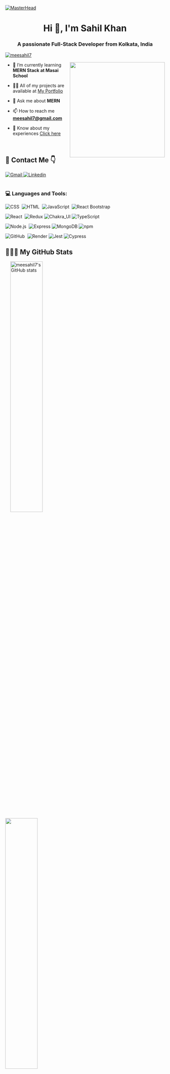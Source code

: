 [![MasterHead](https://media.licdn.com/dms/image/C4E0DAQFtBaqZUXo-Uw/learning-public-banner-crop_300_1400/0/1582672211675?e=1678356000&v=beta&t=yagnXCFY313clGpH0K3nbpZiYrg58ndFrYmSJwO6tUg)](https://meesahil7.io)
<h1 align="center">Hi 👋, I'm Sahil Khan</h1>
<h3 align="center">A passionate Full-Stack Developer from Kolkata, India</h3>

<!-- <p align="left"> <img src="https://komarev.com/ghpvc/?username=meesahil7&label=Profile%20views&color=0e75b6&style=flat" alt="meesahil7" /> </p> -->

<p align="left"> <a href="https://github.com/ryo-ma/github-profile-trophy"><img src="https://github-profile-trophy.vercel.app/?username=meesahil7" alt="meesahil7" /></a> </p>
<img align="right" width="300px" src="https://media0.giphy.com/media/qgQUggAC3Pfv687qPC/giphy.gif?cid=790b7611db903996a50dc3f5a2925e498c6f26c5b1da3622&rid=giphy.gif&ct=g" />

- 🌱 I’m currently learning **MERN Stack at Masai School**

- 👨‍💻 All of my projects are available at <a target="_blank" href="https://meesahil7.github.io/">My Portfolio</a>

- 💬 Ask me about **MERN**

- 📫 How to reach me **meesahil7@gmail.com**

- 📄 Know about my experiences <a target="_blank" href="https://drive.google.com/file/d/1eWRAqunjozqzfwnEGNeomWvII9eFjcqw/view?usp=sharing">Click here</a>


</br>

<h2 align="left">📩 Contact Me 👇</h2>
<a href="mailto:meesahil7@gmail.com">
    <img src="https://img.shields.io/badge/Gmail-D14836?style=for-the-badge&logo=gmail&logoColor=white" alt="Gmail"/>
</a>
<a href="https://www.linkedin.com/in/meesahil7/">
    <img src="https://img.shields.io/badge/LinkedIn-0077B5?style=for-the-badge&logo=linkedin&logoColor=white" alt="Linkedin"/>
</a> 

</br>
</br>


<h3 align="left">💻 Languages and Tools:</h3>

![CSS](https://img.shields.io/badge/-CSS-05122A?style=flat&logo=CSS3&logoColor=1572B6)&nbsp;
![HTML](https://img.shields.io/badge/-HTML-05122A?style=flat&logo=HTML5)&nbsp;
![JavaScript](https://img.shields.io/badge/-JavaScript-05122A?style=flat&logo=javascript)&nbsp;
![React Bootstrap](https://img.shields.io/badge/-Bootstrap-05122A?style=flat&logo=bootstrap&logoColor=563D7C)

![React](https://img.shields.io/badge/-React-05122A?style=flat&logo=react)&nbsp; 
![Redux](https://img.shields.io/badge/-Redux-05122A?style=flat-square&logo=redux&logoColor=764abc)
![Chakra_UI](https://img.shields.io/badge/-Chakra_UI-05122A?style=flat-square&logo=chakraui)
![TypeScript](https://img.shields.io/badge/-TypeScript-05122A?style=flat-square&logo=typescript)

![Node.js](https://img.shields.io/badge/-Node.js-05122A?style=flat&logo=node.js)&nbsp; 
![Express](https://img.shields.io/badge/-Express-05122A?style=flat-square&logo=express)
![MongoDB](https://img.shields.io/badge/-MongoDB-05122A?style=flat-square&logo=mongodb)
![npm](https://img.shields.io/badge/-npm-05122A?style=flat-square&logo=npm)

![GitHub](https://img.shields.io/badge/-GitHub-05122A?style=flat&logo=github)&nbsp;
![Render](https://img.shields.io/badge/-Render-05122A?style=flat-square&logo=render)
![Jest](https://img.shields.io/badge/-Jest-05122A?style=flat-square&logo=jest)
![Cypress](https://img.shields.io/badge/-Cypress-05122A?style=flat-square&logo=cypress)

<h2 align="left">👨🏻‍💻 My GitHub Stats</h2>
<div display="flex" >
    &nbsp;
    &nbsp;
<a href="http://www.github.com/meesahil7" ><img src="https://github-readme-stats.vercel.app/api?username=meesahil7&show_icons=true&hide=&count_private=true&title_color=f97316&text_color=ffffff&icon_color=84cc16&bg_color=1c1917&hide_border=true&show_icons=true" alt="meesahil7's GitHub stats" width=45% /></a>
  &nbsp;
  &nbsp;
  &nbsp;
  &nbsp;
  &nbsp;
  &nbsp;
  &nbsp;
<a href="http://www.github.com/meesahil7" ><img src="https://github-readme-streak-stats.herokuapp.com/?user=meesahil7&stroke=ffffff&background=1c1917&ring=f97316&fire=f97316&currStreakNum=ffffff&currStreakLabel=f97316&sideNums=ffffff&sideLabels=ffffff&dates=ffffff&hide_border=true"width=45% /></a>
    &nbsp;
    &nbsp;
  </div>
  <br/>

<a href="http://www.github.com/meesahil7"><img src="https://github-readme-activity-graph.cyclic.app/graph?username=meesahil7&bg_color=1c1917&color=ffffff&line=84cc16&point=ffffff&area_color=1c1917&area=true&hide_border=true&custom_title=GitHub%20Commits%20Graph" alt="GitHub Commits Graph" /></a>

